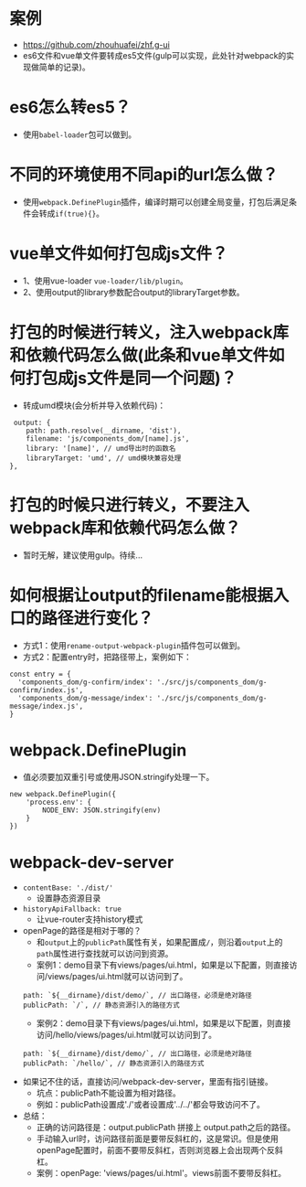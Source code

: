 # 案例
* https://github.com/zhouhuafei/zhf.g-ui
* es6文件和vue单文件要转成es5文件(gulp可以实现，此处针对webpack的实现做简单的记录)。

# es6怎么转es5？
* 使用```babel-loader```包可以做到。

# 不同的环境使用不同api的url怎么做？
* 使用```webpack.DefinePlugin```插件，编译时期可以创建全局变量，打包后满足条件会转成```if(true){}```。


# vue单文件如何打包成js文件？
* 1、使用vue-loader
```vue-loader/lib/plugin```。
* 2、使用output的library参数配合output的libraryTarget参数。

# 打包的时候进行转义，注入webpack库和依赖代码怎么做(此条和vue单文件如何打包成js文件是同一个问题)？
* 转成umd模块(会分析并导入依赖代码)：
```
 output: {
    path: path.resolve(__dirname, 'dist'),
    filename: 'js/components_dom/[name].js',
    library: '[name]', // umd导出时的函数名
    libraryTarget: 'umd', // umd模块兼容处理
},
```

# 打包的时候只进行转义，不要注入webpack库和依赖代码怎么做？
* 暂时无解，建议使用gulp。待续...

# 如何根据让output的filename能根据入口的路径进行变化？
* 方式1：使用```rename-output-webpack-plugin```插件包可以做到。
* 方式2：配置entry时，把路径带上，案例如下：
```
const entry = {
  'components_dom/g-confirm/index': './src/js/components_dom/g-confirm/index.js',
  'components_dom/g-message/index': './src/js/components_dom/g-message/index.js',
}
```

# webpack.DefinePlugin
* 值必须要加双重引号或使用JSON.stringify处理一下。
```
new webpack.DefinePlugin({
    'process.env': {
        NODE_ENV: JSON.stringify(env)
    }
})
```

# webpack-dev-server
* ```contentBase: './dist/'```
    - 设置静态资源目录
* ```historyApiFallback: true```
    - 让vue-router支持history模式
* openPage的路径是相对于哪的？
    - 和```output```上的```publicPath```属性有关，如果配置成```/```，则沿着```output```上的```path```属性进行查找就可以访问到资源。
    - 案例1：demo目录下有views/pages/ui.html，如果是以下配置，则直接访问/views/pages/ui.html就可以访问到了。
    ```
    path: `${__dirname}/dist/demo/`, // 出口路径，必须是绝对路径
    publicPath: `/`, // 静态资源引入的路径方式
    ```
    - 案例2：demo目录下有views/pages/ui.html，如果是以下配置，则直接访问/hello/views/pages/ui.html就可以访问到了。
    ```
    path: `${__dirname}/dist/demo/`, // 出口路径，必须是绝对路径
    publicPath: `/hello/`, // 静态资源引入的路径方式
    ```
* 如果记不住的话，直接访问/webpack-dev-server，里面有指引链接。
    - 坑点：publicPath不能设置为相对路径。
    - 例如：publicPath设置成'./'或者设置成'../../'都会导致访问不了。
* 总结：
    - 正确的访问路径是：output.publicPath 拼接上 output.path之后的路径。
    - 手动输入url时，访问路径前面是要带反斜杠的，这是常识。但是使用openPage配置时，前面不要带反斜杠，否则浏览器上会出现两个反斜杠。
    - 案例：openPage: 'views/pages/ui.html'。views前面不要带反斜杠。
